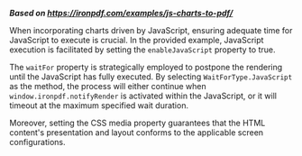 ***Based on <https://ironpdf.com/examples/js-charts-to-pdf/>***

When incorporating charts driven by JavaScript, ensuring adequate time for JavaScript to execute is crucial. In the provided example, JavaScript execution is facilitated by setting the `enableJavaScript` property to true.

The `waitFor` property is strategically employed to postpone the rendering until the JavaScript has fully executed. By selecting `WaitForType.JavaScript` as the method, the process will either continue when `window.ironpdf.notifyRender` is activated within the JavaScript, or it will timeout at the maximum specified wait duration.

Moreover, setting the CSS media property guarantees that the HTML content's presentation and layout conforms to the applicable screen configurations.